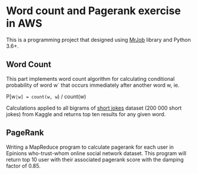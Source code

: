 # Word count and Pagerank exercise in AWS

This is a programming project that designed using [MrJob](http://mrjob.readthedocs.org/en/stable/) library and Python 3.6+.

## Word Count
This part implements word count algorithm for calculating conditional probability of word w` that occurs immediately after another word w, ie.

P[w`|w] = count(w, w`) / count(w)

Calculations applied to all bigrams of [short jokes](https://www.kaggle.com/abhinavmoudgil95/short-jokes) dataset (200 000 short jokes) from Kaggle and returns top ten results for any given word.

## PageRank 

Writing a MapReduce program to calculate pagerank for each user in Epinions who-trust-whom online social network dataset. This program will return top 10 user with their associated pagerank score with the damping factor of 0.85.